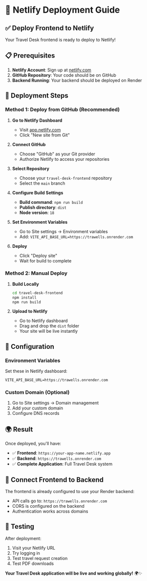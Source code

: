 # 🚀 Netlify Deployment Guide

## ✅ **Deploy Frontend to Netlify**

Your Travel Desk frontend is ready to deploy to Netlify!

## 📋 **Prerequisites**

1. **Netlify Account**: Sign up at [netlify.com](https://netlify.com)
2. **GitHub Repository**: Your code should be on GitHub
3. **Backend Running**: Your backend should be deployed on Render

## 🚀 **Deployment Steps**

### **Method 1: Deploy from GitHub (Recommended)**

1. **Go to Netlify Dashboard**
   - Visit [app.netlify.com](https://app.netlify.com)
   - Click "New site from Git"

2. **Connect GitHub**
   - Choose "GitHub" as your Git provider
   - Authorize Netlify to access your repositories

3. **Select Repository**
   - Choose your `travel-desk-frontend` repository
   - Select the `main` branch

4. **Configure Build Settings**
   - **Build command**: `npm run build`
   - **Publish directory**: `dist`
   - **Node version**: `18`

5. **Set Environment Variables**
   - Go to Site settings → Environment variables
   - Add: `VITE_API_BASE_URL=https://trawells.onrender.com`

6. **Deploy**
   - Click "Deploy site"
   - Wait for build to complete

### **Method 2: Manual Deploy**

1. **Build Locally**

   ```bash
   cd travel-desk-frontend
   npm install
   npm run build
   ```

2. **Upload to Netlify**
   - Go to Netlify dashboard
   - Drag and drop the `dist` folder
   - Your site will be live instantly

## 🔧 **Configuration**

### **Environment Variables**

Set these in Netlify dashboard:

```env
VITE_API_BASE_URL=https://trawells.onrender.com
```

### **Custom Domain (Optional)**

1. Go to Site settings → Domain management
2. Add your custom domain
3. Configure DNS records

## 🌍 **Result**

Once deployed, you'll have:

- ✅ **Frontend**: `https://your-app-name.netlify.app`
- ✅ **Backend**: `https://trawells.onrender.com`
- ✅ **Complete Application**: Full Travel Desk system

## 🔗 **Connect Frontend to Backend**

The frontend is already configured to use your Render backend:

- API calls go to: `https://trawells.onrender.com`
- CORS is configured on the backend
- Authentication works across domains

## 🎉 **Testing**

After deployment:

1. Visit your Netlify URL
2. Try logging in
3. Test travel request creation
4. Test PDF downloads

**Your Travel Desk application will be live and working globally!** 🌍✨
